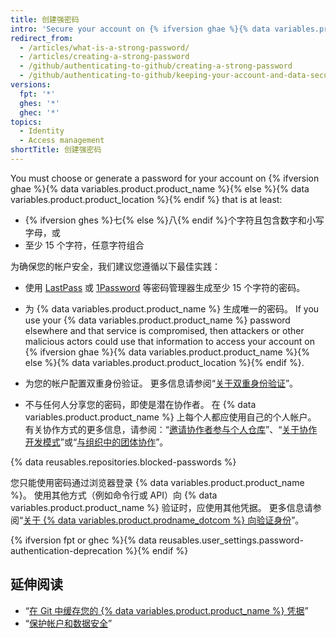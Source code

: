 ```yaml
---
title: 创建强密码
intro: 'Secure your account on {% ifversion ghae %}{% data variables.product.product_name %}{% else %}{% data variables.product.product_location %}{% endif %} with a strong and unique password using a password manager.'
redirect_from:
  - /articles/what-is-a-strong-password/
  - /articles/creating-a-strong-password
  - /github/authenticating-to-github/creating-a-strong-password
  - /github/authenticating-to-github/keeping-your-account-and-data-secure/creating-a-strong-password
versions:
  fpt: '*'
  ghes: '*'
  ghec: '*'
topics:
  - Identity
  - Access management
shortTitle: 创建强密码
---
```


You must choose or generate a password for your account on {% ifversion ghae %}{% data variables.product.product_name %}{% else %}{% data variables.product.product_location %}{% endif %} that is at least:
- {% ifversion ghes %}七{% else %}八{% endif %}个字符且包含数字和小写字母，或
- 至少 15 个字符，任意字符组合

为确保您的帐户安全，我们建议您遵循以下最佳实践：
- 使用 [LastPass](https://lastpass.com/) 或 [1Password](https://1password.com/) 等密码管理器生成至少 15 个字符的密码。
- 为 {% data variables.product.product_name %} 生成唯一的密码。 If you use your {% data variables.product.product_name %} password elsewhere and that service is compromised, then attackers or other malicious actors could use that information to access your account on {% ifversion ghae %}{% data variables.product.product_name %}{% else %}{% data variables.product.product_location %}{% endif %}.

- 为您的帐户配置双重身份验证。 更多信息请参阅“[关于双重身份验证](/articles/about-two-factor-authentication)”。
- 不与任何人分享您的密码，即使是潜在协作者。 在 {% data variables.product.product_name %} 上每个人都应使用自己的个人帐户。 有关协作方式的更多信息，请参阅：“[邀请协作者参与个人仓库](/articles/inviting-collaborators-to-a-personal-repository)”、“[关于协作开发模式](/articles/about-collaborative-development-models/)”或“[与组织中的团体协作](/organizations/collaborating-with-groups-in-organizations/)”。

{% data reusables.repositories.blocked-passwords %}

您只能使用密码通过浏览器登录 {% data variables.product.product_name %}。 使用其他方式（例如命令行或 API）向 {% data variables.product.product_name %} 验证时，应使用其他凭据。 更多信息请参阅“[关于 {% data variables.product.prodname_dotcom %} 向验证身份](/github/authenticating-to-github/about-authentication-to-github)”。

{% ifversion fpt or ghec %}{% data reusables.user_settings.password-authentication-deprecation %}{% endif %}

## 延伸阅读

- “[在 Git 中缓存您的 {% data variables.product.product_name %} 凭据](/github/getting-started-with-github/caching-your-github-credentials-in-git/)”
- “[保护帐户和数据安全](/articles/keeping-your-account-and-data-secure/)”
